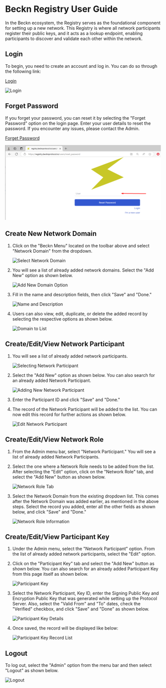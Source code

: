 # Beckn Registry User Guide

In the Beckn ecosystem, the Registry serves as the foundational component for setting up a new network. This Registry is where all network participants register their public keys, and it acts as a lookup endpoint, enabling participants to discover and validate each other within the network.

## Login

To begin, you need to create an account and log in. You can do so through the following link:

[Login](https://registry.becknprotocol.io/login)

![Login](/docs/assets/images/1-%20Login.png)

## Forget Password

If you forget your password, you can reset it by selecting the "Forget Password" option on the login page. Enter your user details to reset the password. If you encounter any issues, please contact the Admin.

[Forget Password](https://registry.becknprotocol.io/login)

![Forget Password](/docs/assets/images/forget-pwd.png)

## Create New Network Domain

1. Click on the "Beckn Menu" located on the toolbar above and select "Network Domain" from the dropdown.

   ![Select Network Domain](/docs/assets/images/2-network-domain.png)

2. You will see a list of already added network domains. Select the "Add New" option as shown below.

   ![Add New Domain Option](/docs/assets/images/3-add%20new%20domain%20option.png)

3. Fill in the name and description fields, then click "Save" and "Done."

   ![Name and Description](/docs/assets/images/4-name%20and%20descp.png)

4. Users can also view, edit, duplicate, or delete the added record by selecting the respective options as shown below.

   ![Domain to List](/docs/assets/images/5-domain%20to%20list.png)

## Create/Edit/View Network Participant

1. You will see a list of already added network participants.

   ![Selecting Network Participant](/docs/assets/images/6-selecting%20np.png)

2. Select the "Add New" option as shown below. You can also search for an already added Network Participant.

   ![Adding New Network Participant](/docs/assets/images/7-adding%20new%20np%20and%20search.png)

3. Enter the Participant ID and click "Save" and "Done."

4. The record of the Network Participant will be added to the list. You can now edit this record for further actions as shown below.

   ![Edit Network Participant](/docs/assets/images/8-edit%20np.png)

## Create/Edit/View Network Role

1. From the Admin menu bar, select "Network Participant." You will see a list of already added Network Participants.

2. Select the one where a Network Role needs to be added from the list. After selecting the "Edit" option, click on the "Network Role" tab, and select the "Add New" button as shown below.

   ![Network Role Tab](/docs/assets/images/9-network%20role%20tab.png)

3. Select the Network Domain from the existing dropdown list. This comes after the Network Domain was added earlier, as mentioned in the above steps. Select the record you added, enter all the other fields as shown below, and click "Save" and "Done."

   ![Network Role Information](/docs/assets/images/10-networkRole-infor.png)

## Create/Edit/View Participant Key

1. Under the Admin menu, select the "Network Participant" option. From the list of already added network participants, select the "Edit" option.

2. Click on the "Participant Key" tab and select the "Add New" button as shown below. You can also search for an already added Participant Key from this page itself as shown below.

   ![Participant Key](/docs/assets/images/11-participant%20key.png)

3. Select the Network Participant, Key ID, enter the Signing Public Key and Encryption Public Key that was generated while setting up the Protocol Server. Also, select the "Valid From" and "To" dates, check the "Verified" checkbox, and click "Save" and "Done" as shown below.

   ![Participant Key Details](/docs/assets/images/12-participant%20key%20details.png)

4. Once saved, the record will be displayed like below:

   ![Participant Key Record List](/docs/assets/images/13-participant%20key%20record%20list.png)

## Logout

To log out, select the "Admin" option from the menu bar and then select "Logout" as shown below.

![Logout](/docs/assets/images/14-logout.png)
